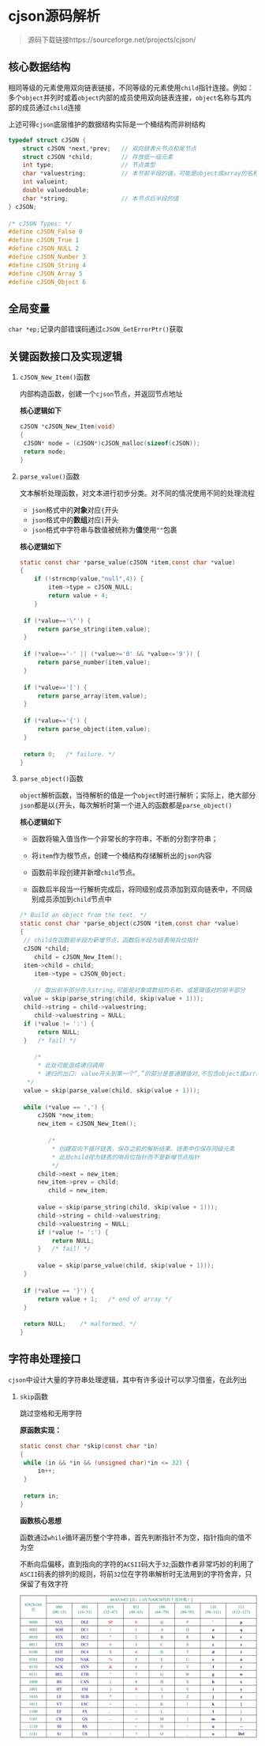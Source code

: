 # cjson源码解析

> 源码下载链接https://sourceforge.net/projects/cjson/



## 核心数据结构

相同等级的元素使用双向链表链接，不同等级的元素使用`child`指针连接。例如：多个`object`并列时或着`object`内部的成员使用双向链表连接，`object`名称与其内部的成员通过`child`连接

上述可得`cjson`底层维护的数据结构实际是一个桶结构而非树结构

```c
typedef struct cJSON {
	struct cJSON *next,*prev;	// 双向链表头节点和尾节点
	struct cJSON *child;		// 存放低一级元素
	int type;					// 节点类型
	char *valuestring;			// 本节前半段的值，可能是object或array的名称或键值对的前半段
	int valueint;
	double valuedouble;
	char *string;				// 本节点后半段的值
} cJSON;

/* cJSON Types: */
#define cJSON_False 0
#define cJSON_True 1
#define cJSON_NULL 2
#define cJSON_Number 3
#define cJSON_String 4
#define cJSON_Array 5
#define cJSON_Object 6
```



## 全局变量

`char *ep;`记录内部错误码通过`cJSON_GetErrorPtr()`获取



## 关键函数接口及实现逻辑

1. `cJSON_New_Item()`函数

   内部构造函数，创建一个`cjson`节点，并返回节点地址

   **核心逻辑如下**

   ```c
   cJSON *cJSON_New_Item(void)
   {
   	cJSON* node = (cJSON*)cJSON_malloc(sizeof(cJSON));
   	return node;
   }
   ```

2. `parse_value()`函数

   文本解析处理函数，对文本进行初步分类。对不同的情况使用不同的处理流程

   * `json`格式中的**对象**对应`{`开头
   * `json`格式中的**数组**对应`[`开头
   * `json`格式中字符串与数值被统称为**值**使用`""`包裹

   **核心逻辑如下**

   ```c
   static const char *parse_value(cJSON *item,const char *value)
   {
       if (!strncmp(value,"null",4)) {
           item->type = cJSON_NULL;
           return value + 4;
       }
   
   	if (*value=='\"') {
   		return parse_string(item,value);
   	}
   
   	if (*value=='-' || (*value>='0' && *value<='9')) {
   		return parse_number(item,value);
   	}
   
   	if (*value=='[') {
   		return parse_array(item,value);
   	}
   
   	if (*value=='{') {
   		return parse_object(item,value);
   	}
   
   	return 0;	/* failure. */
   }
   ```

3. `parse_object()`函数

   `object`解析函数，当待解析的值是一个`object`时进行解析；实际上，绝大部分`json`都是以`{`开头，每次解析时第一个进入的函数都是`parse_object()`

   **核心逻辑如下**

      * 函数将输入值当作一个非常长的字符串，不断的分割字符串；

      * 将`item`作为根节点，创建一个桶结构存储解析出的`json`内容
      * 函数前半段创建并新增`child`节点。
      * 函数后半段当一行解析完成后，将同级别成员添加到双向链表中，不同级别成员添加到`child`节点中

   ```c
   /* Build an object from the text. */
   static const char *parse_object(cJSON *item,const char *value)
   {
   	// child在函数前半段为新增节点，函数后半段为链表哨兵位指针
   	cJSON *child;
       child = cJSON_New_Item();
   	item->child = child;
       item->type = cJSON_Object;
   	
       // 取出前半部分存入string,可能是对象或数组的名称，或是键值对的前半部分
   	value = skip(parse_string(child, skip(value + 1)));
   	child->string = child->valuestring;
       child->valuestring = NULL;
   	if (*value != ':') {
   		return NULL;
   	}	/* fail! */
   	
       /*
        * 此处可能造成递归调用
        * 递归的出口: value开头到第一个“,”的部分是普通键值对,不包含object或array深层嵌套
   	 */
   	value = skip(parse_value(child, skip(value + 1)));
   
   	while (*value == ',') {
   		cJSON *new_item;
   		new_item = cJSON_New_Item();
   
           /*
            * 创建双向不循环链表，保存之前的解析结果。链表中仅保存同级元素
            * 此处child视为链表的哨兵位指针而不是新增节点指针
            */
   		child->next = new_item;
   		new_item->prev = child;
           child = new_item;
   
   		value = skip(parse_string(child, skip(value + 1)));
   		child->string = child->valuestring;
   		child->valuestring = NULL;
   		if (*value != ':') {
   			return NULL;
   		}	/* fail! */
   
   		value = skip(parse_value(child, skip(value + 1)));
   	}
   	
   	if (*value == '}') {
   		return value + 1;	/* end of array */
   	}
       
   	return NULL;	/* malformed. */
   }
   ```
   
   

## 字符串处理接口

`cjson`中设计大量的字符串处理逻辑，其中有许多设计可以学习借鉴，在此列出

1. `skip`函数

   跳过空格和无用字符

   **原函数实现：**

   ```c
   static const char *skip(const char *in) 
   {
   	while (in && *in && (unsigned char)*in <= 32) {
   		in++;
   	}
   
   	return in;
   }
   ```

   **函数核心思想**

   函数通过`while`循环遍历整个字符串，首先判断指针不为空，指针指向的值不为空

   不断向后偏移，直到指向的字符的`ACSII`码大于`32`;函数作者非常巧妙的利用了`ASCII`码表的排列的规则，将前`32`位在字符串解析时无法用到的字符舍弃，只保留了有效字符

   ![ACSII码表](.\img\ACSII码表.jpg)







